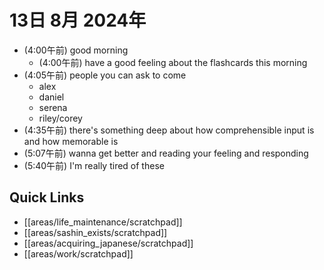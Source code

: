 # 13日 8月 2024年
- (4:00午前) good morning
  - (4:00午前) have a good feeling about the flashcards this morning
- (4:05午前) people you can ask to come
  - alex
  - daniel
  - serena
  - riley/corey
- (4:35午前) there's something deep about how comprehensible input is and how memorable is
- (5:07午前) wanna get better and reading your feeling and responding
- (5:40午前) I'm really tired of these




 



## Quick Links
- [[areas/life_maintenance/scratchpad]]
- [[areas/sashin_exists/scratchpad]]
- [[areas/acquiring_japanese/scratchpad]]
- [[areas/work/scratchpad]]

